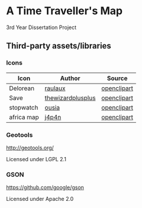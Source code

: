 # A Time Traveller's Map
3rd Year Dissertation Project

## Third-party assets/libraries

### Icons
Icon | Author | Source
-|-|-
Delorean | [raulaux](https://openclipart.org/user-detail/raulxav) | [openclipart](https://openclipart.org/detail/24464/car-delorean)
Save | [thewizardplusplus](https://openclipart.org/user-detail/thewizardplusplus) | [openclipart](https://openclipart.org/detail/248170/save-icon)
stopwatch | [ousia](https://openclipart.org/user-detail/ousia) | [openclipart](https://openclipart.org/detail/185199/stopwatch)
africa map | [j4p4n](https://openclipart.org/user-detail/j4p4n)| [openclipart](https://openclipart.org/detail/270177/abstract-africa)

### Geotools
http://geotools.org/

Licensed under LGPL 2.1

### GSON
https://github.com/google/gson

Licensed under Apache 2.0